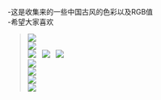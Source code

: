 -这是收集来的一些中国古风的色彩以及RGB值<br/>
-希望大家喜欢  
> ![](https://github.com/riverde123/Ancient-color/blob/master/color/1.jpg)  
> ![](https://github.com/riverde123/Ancient-color/blob/master/color/2.jpg)  
> ![](https://github.com/riverde123/Ancient-color/blob/master/color/3.jpg)  
> ![](https://github.com/riverde123/Ancient-color/blob/master/color/4.jpg)  
> ![](https://github.com/riverde123/Ancient-color/blob/master/color/5.jpg)  
> ![](https://github.com/riverde123/Ancient-color/blob/master/color/6.jpg)  
> ![](https://github.com/riverde123/Ancient-color/blob/master/color/7.jpg)  
> ![](https://github.com/riverde123/Ancient-color/blob/master/color/8.jpg)  
> ![](https://github.com/riverde123/Ancient-color/blob/master/color/9.jpg)  

